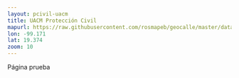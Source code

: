 ```yaml
---
layout: pcivil-uacm
title: UACM Protección Civil
mapurl: https://raw.githubusercontent.com/rosmapeb/geocalle/master/data/riesgos_uacm/piroclastospopo.geojson
lon: -99.171
lat: 19.374
zoom: 10
---
```


Página prueba
